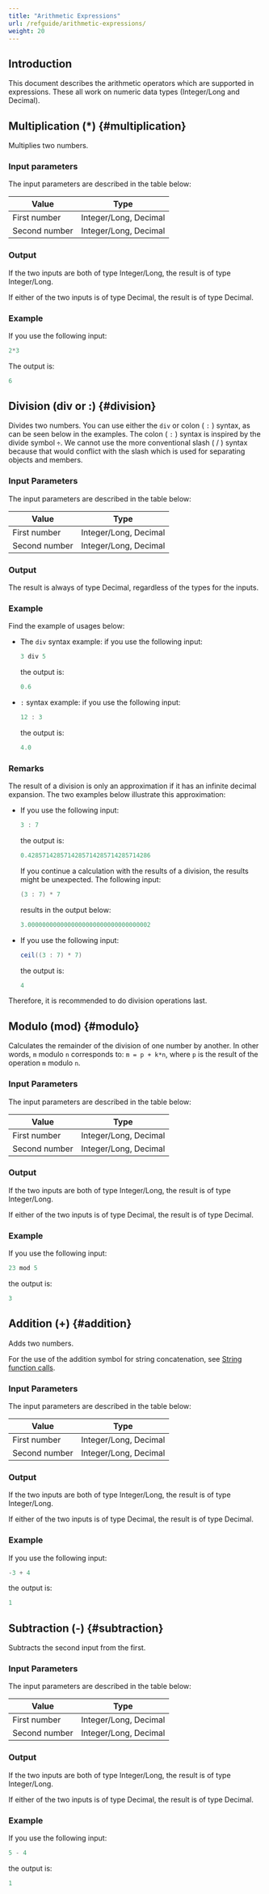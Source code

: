 ```yaml
---
title: "Arithmetic Expressions"
url: /refguide/arithmetic-expressions/
weight: 20
---
```


## Introduction

This document describes the arithmetic operators which are supported in expressions. These all work on numeric data types (Integer/Long and Decimal).

## Multiplication (*) {#multiplication}

Multiplies two numbers.

### Input parameters

The input parameters are described in the table below:

| Value         | Type                  |
| ------------- | --------------------- |
| First number  | Integer/Long, Decimal |
| Second number | Integer/Long, Decimal |

### Output

If the two inputs are both of type Integer/Long, the result is of type Integer/Long.

If either of the two inputs is of type Decimal, the result is of type Decimal.

### Example

If you use the following input:

```java
2*3
```

The output is:

```java
6
```

## Division (div or :) {#division}

Divides two numbers. You can use either the `div` or colon ( `:` ) syntax, as can be seen below in the examples. The colon ( `:` ) syntax is inspired by the divide symbol `÷`. We cannot use the more conventional slash ( / ) syntax because that would conflict with the slash which is used for separating objects and members.

### Input Parameters

The input parameters are described in the table below:

| Value         | Type                  |
| ------------- | --------------------- |
| First number  | Integer/Long, Decimal |
| Second number | Integer/Long, Decimal |

### Output

The result is always of type Decimal, regardless of the types for the inputs.

### Example

Find the example of usages below:

* The `div` syntax example: if you use the following input:

    ```java
    3 div 5
    ```

    the output is:

    ```java
    0.6
    ```

* `:` syntax example: if you use the following input:

    ```java
    12 : 3
    ```

    the output is:

    ```java
    4.0
    ```

### Remarks

The result of a division is only an approximation if it has an infinite decimal expansion. The two examples below illustrate this approximation: 

* If you use the following input:

    ```java
    3 : 7
    ```

    the output is:

    ```java
    0.4285714285714285714285714285714286
    ```

    If you continue a calculation with the results of a division, the results might be unexpected. The following input:

    ```java
    (3 : 7) * 7
    ```

    results in the output below:

    ```java
    3.0000000000000000000000000000000002
    ```

* If you use the following input:

    ```java
    ceil((3 : 7) * 7)
    ```

    the output is:

    ```java
    4
    ```

Therefore, it is recommended to do division operations last.

## Modulo (mod) {#modulo}

Calculates the remainder of the division of one number by another. In other words, `m` modulo `n` corresponds to: `m = p + k*n`, where `p` is the result of the operation `m` modulo `n`.

### Input Parameters

The input parameters are described in the table below:

| Value         | Type                  |
| ------------- | --------------------- |
| First number  | Integer/Long, Decimal |
| Second number | Integer/Long, Decimal |

### Output

If the two inputs are both of type Integer/Long, the result is of type Integer/Long.

If either of the two inputs is of type Decimal, the result is of type Decimal.

### Example

If you use the following input:

```java
23 mod 5
```

the output is:

```java
3
```

## Addition (+) {#addition}

Adds two numbers.

For the use of the addition symbol for string concatenation, see [String function calls](/refguide/string-function-calls/).

### Input Parameters

The input parameters are described in the table below:

| Value         | Type                  |
| ------------- | --------------------- |
| First number  | Integer/Long, Decimal |
| Second number | Integer/Long, Decimal |

### Output

If the two inputs are both of type Integer/Long, the result is of type Integer/Long.

If either of the two inputs is of type Decimal, the result is of type Decimal.

### Example

If you use the following input:

```java
-3 + 4
```

the output is:

```java
1
```

## Subtraction (-) {#subtraction}

Subtracts the second input from the first.

### Input Parameters

The input parameters are described in the table below:

| Value         | Type                  |
| ------------- | --------------------- |
| First number  | Integer/Long, Decimal |
| Second number | Integer/Long, Decimal |

### Output

If the two inputs are both of type Integer/Long, the result is of type Integer/Long.

If either of the two inputs is of type Decimal, the result is of type Decimal.

### Example

If you use the following input:

```java
5 - 4
```

the output is:

```java
1
```
